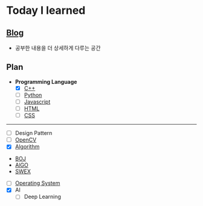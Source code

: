 # Today I learned
## [Blog](http://bit.ly/2XgGBwi)
- 공부한 내용을 더 상세하게 다루는 공간
## Plan  
- **Programming Language**
  - [x] [C++](Programming%20Language/C++/)  
  - [ ] [Python](Programming%20Language/Python/)  
  - [ ]  [Javascript](Programming%20Language/Javascript/)
  - [ ]  [HTML](Programming%20Language/HTML/)
  - [ ]  [CSS](Programming%20Language/CSS/)  
_____
- [ ]  Design Pattern  
- [ ]  [OpenCV](OpenCV/)  
- [x]  [Algorithm](Algorithm/)  
  - [BOJ](Algorithm/baekjoon/)
  - [AlGO](Algorithm/algospot/)
  - [SWEX](Algorithm/swexpert/)
- [ ]  [Operating System](Operating%20System/)    
- [x] AI
  - [ ]  Deep Learning  
